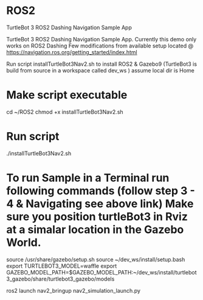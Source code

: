 # ROS2
TurtleBot 3 ROS2 Dashing Navigation Sample App

TurtleBot 3 ROS2 Dashing Navigation Sample App. Currently this demo only works on ROS2 Dashing
Few modifications from available setup located @ https://navigation.ros.org/getting_started/index.html

Run script installTurtleBot3Nav2.sh to install ROS2 & Gazebo9 (TurtleBot3 is build from source in a workspace called dev_ws )
assume local dir is Home

# Make script executable
cd ~/ROS2
chmod +x installTurtleBot3Nav2.sh

# Run script
./installTurtleBot3Nav2.sh

# To run Sample in a Terminal run following commands (follow step 3 - 4 & Navigating see above link) Make sure you position turtleBot3 in Rviz at a simalar location in the Gazebo World. 

source /usr/share/gazebo/setup.sh
source ~/dev_ws/install/setup.bash
export TURTLEBOT3_MODEL=waffle
export GAZEBO_MODEL_PATH=$GAZEBO_MODEL_PATH:~/dev_ws/install/turtlebot3_gazebo/share/turtlebot3_gazebo/models

ros2 launch nav2_bringup nav2_simulation_launch.py


